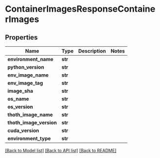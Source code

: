 # ContainerImagesResponseContainerImages

## Properties
Name | Type | Description | Notes
------------ | ------------- | ------------- | -------------
**environment_name** | **str** |  |
**python_version** | **str** |  |
**env_image_name** | **str** |  |
**env_image_tag** | **str** |  |
**image_sha** | **str** |  |
**os_name** | **str** |  |
**os_version** | **str** |  |
**thoth_image_name** | **str** |  |
**thoth_image_version** | **str** |  |
**cuda_version** | **str** |  |
**environment_type** | **str** |  |

[[Back to Model list]](../README.md#documentation-for-models) [[Back to API list]](../README.md#documentation-for-api-endpoints) [[Back to README]](../README.md)

